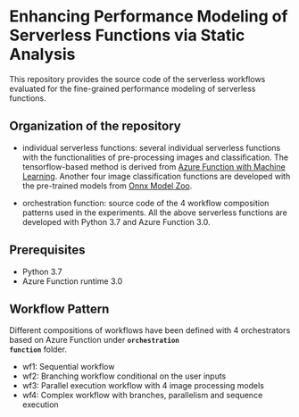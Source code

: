 # Enhancing Performance Modeling of Serverless Functions via Static Analysis
This repository provides the source code of the serverless workflows evaluated for the fine-grained performance modeling of serverless functions.
## Organization of the repository
- individual serverless functions: several individual serverless functions with the functionalities of pre-processing images and classification. The tensorflow-based method is derived from [Azure Function with Machine Learning](https://docs.microsoft.com/en-us/azure/azure-functions/functions-machine-learning-tensorflow?tabs=bash). Another four image classification functions are developed with the pre-trained models from [Onnx Model Zoo](https://github.com/onnx/models).

- orchestration function: source code of the 4 workflow composition patterns used in the experiments.
All the above serverless functions are developed with Python 3.7 and Azure Function 3.0.

## Prerequisites
- Python 3.7
- Azure Function runtime 3.0

## Workflow Pattern
Different compositions of workflows have been defined with 4 orchestrators based on Azure Function under <code><b>orchestration function</b></code> folder.
- wf1: Sequential workflow
- wf2: Branching workflow conditional on the user inputs
- wf3: Parallel execution workflow with 4 image processing models
- wf4: Complex workflow with branches, parallelism and sequence execution
